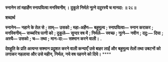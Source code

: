 **स्नानेन तां महार्हेण स्नापयित्वा मनस्विनीम् ।** **दुकूले निर्मले नूत्ने ददुरस्यै च मानदा: ॥ २८॥** 

**शब्दार्थ** 

**स्नानेन—** **नहाने के तेल से** **; ताम्—** **उसको** **; महा-अर्हेण—** **बहूमूल्य** **; स्नापयित्वा—** **स्नान कराकर** **; मनस्विनीम्—** **सच्चरित्र पत्नी को** **; दुकूले—** **सुन्दर वष में** **; निर्मले—** **स्वच्छ** **; नूत्ने—** **नवीन** **; ददु:—** **दिया** **; अस्यै—** **उसको** **; च—** **तथा** **;** **मान-दा:—** **सश्मान करने वाली।** **.** 

**देवहूति के प्रति अत्यन्त सश्मान प्रदॢशत करने वाली कन्याएँ उसे बाहर लाईं और** **बहुमूल्य तेलों तथा उबटनों को लगाकर नहलाया और उसे महीन, निर्मल, नये वष** **पहनने को दिये।** **** 